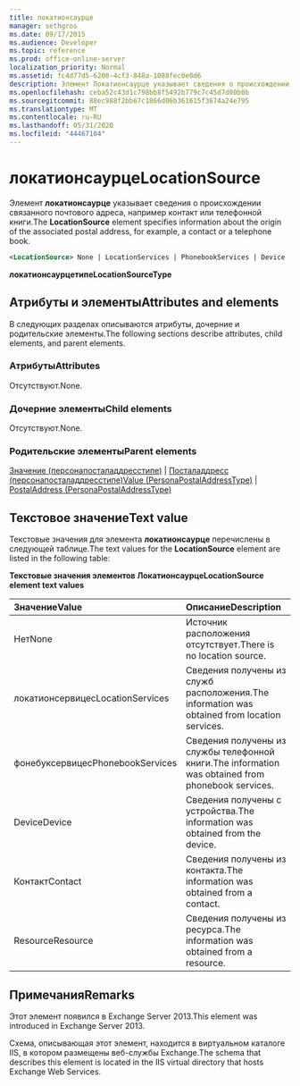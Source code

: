 ```yaml
---
title: локатионсаурце
manager: sethgros
ms.date: 09/17/2015
ms.audience: Developer
ms.topic: reference
ms.prod: office-online-server
localization_priority: Normal
ms.assetid: fc4d77d5-6200-4cf3-848a-1088fec0e0d6
description: Элемент Локатионсаурце указывает сведения о происхождении связанного почтового адреса, например контакт или телефонной книги.
ms.openlocfilehash: ceba52c43d1c798bb8f5492b779c7c45d7d00b0b
ms.sourcegitcommit: 88ec988f2bb67c1866d06b361615f3674a24e795
ms.translationtype: MT
ms.contentlocale: ru-RU
ms.lasthandoff: 05/31/2020
ms.locfileid: "44467104"
---
```

# <a name="locationsource"></a><span data-ttu-id="d8153-103">локатионсаурце</span><span class="sxs-lookup"><span data-stu-id="d8153-103">LocationSource</span></span>

<span data-ttu-id="d8153-104">Элемент **локатионсаурце** указывает сведения о происхождении связанного почтового адреса, например контакт или телефонной книги.</span><span class="sxs-lookup"><span data-stu-id="d8153-104">The **LocationSource** element specifies information about the origin of the associated postal address, for example, a contact or a telephone book.</span></span> 
  
```XML
<LocationSource> None | LocationServices | PhonebookServices | Device | Contact | Resource </LocationSource>
```

 <span data-ttu-id="d8153-105">**локатионсаурцетипе**</span><span class="sxs-lookup"><span data-stu-id="d8153-105">**LocationSourceType**</span></span>
## <a name="attributes-and-elements"></a><span data-ttu-id="d8153-106">Атрибуты и элементы</span><span class="sxs-lookup"><span data-stu-id="d8153-106">Attributes and elements</span></span>

<span data-ttu-id="d8153-107">В следующих разделах описываются атрибуты, дочерние и родительские элементы.</span><span class="sxs-lookup"><span data-stu-id="d8153-107">The following sections describe attributes, child elements, and parent elements.</span></span>
  
### <a name="attributes"></a><span data-ttu-id="d8153-108">Атрибуты</span><span class="sxs-lookup"><span data-stu-id="d8153-108">Attributes</span></span>

<span data-ttu-id="d8153-109">Отсутствуют.</span><span class="sxs-lookup"><span data-stu-id="d8153-109">None.</span></span>
  
### <a name="child-elements"></a><span data-ttu-id="d8153-110">Дочерние элементы</span><span class="sxs-lookup"><span data-stu-id="d8153-110">Child elements</span></span>

<span data-ttu-id="d8153-111">Отсутствуют.</span><span class="sxs-lookup"><span data-stu-id="d8153-111">None.</span></span>
  
### <a name="parent-elements"></a><span data-ttu-id="d8153-112">Родительские элементы</span><span class="sxs-lookup"><span data-stu-id="d8153-112">Parent elements</span></span>

<span data-ttu-id="d8153-113">[Значение (персонапосталаддресстипе)](value-personapostaladdresstype.md)  |  [Посталаддресс (персонапосталаддресстипе)](postaladdress-personapostaladdresstype.md)</span><span class="sxs-lookup"><span data-stu-id="d8153-113">[Value (PersonaPostalAddressType)](value-personapostaladdresstype.md) | [PostalAddress (PersonaPostalAddressType)](postaladdress-personapostaladdresstype.md)</span></span>
  
## <a name="text-value"></a><span data-ttu-id="d8153-114">Текстовое значение</span><span class="sxs-lookup"><span data-stu-id="d8153-114">Text value</span></span>

<span data-ttu-id="d8153-115">Текстовые значения для элемента **локатионсаурце** перечислены в следующей таблице.</span><span class="sxs-lookup"><span data-stu-id="d8153-115">The text values for the **LocationSource** element are listed in the following table:</span></span> 
  
<span data-ttu-id="d8153-116">**Текстовые значения элементов Локатионсаурце**</span><span class="sxs-lookup"><span data-stu-id="d8153-116">**LocationSource element text values**</span></span>

|<span data-ttu-id="d8153-117">**Значение**</span><span class="sxs-lookup"><span data-stu-id="d8153-117">**Value**</span></span>|<span data-ttu-id="d8153-118">**Описание**</span><span class="sxs-lookup"><span data-stu-id="d8153-118">**Description**</span></span>|
|:-----|:-----|
|<span data-ttu-id="d8153-119">Нет</span><span class="sxs-lookup"><span data-stu-id="d8153-119">None</span></span>  <br/> |<span data-ttu-id="d8153-120">Источник расположения отсутствует.</span><span class="sxs-lookup"><span data-stu-id="d8153-120">There is no location source.</span></span>  <br/> |
|<span data-ttu-id="d8153-121">локатионсервицес</span><span class="sxs-lookup"><span data-stu-id="d8153-121">LocationServices</span></span>  <br/> |<span data-ttu-id="d8153-122">Сведения получены из служб расположения.</span><span class="sxs-lookup"><span data-stu-id="d8153-122">The information was obtained from location services.</span></span>  <br/> |
|<span data-ttu-id="d8153-123">фонебуксервицес</span><span class="sxs-lookup"><span data-stu-id="d8153-123">PhonebookServices</span></span>  <br/> |<span data-ttu-id="d8153-124">Сведения получены из службы телефонной книги.</span><span class="sxs-lookup"><span data-stu-id="d8153-124">The information was obtained from phonebook services.</span></span>  <br/> |
|<span data-ttu-id="d8153-125">Device</span><span class="sxs-lookup"><span data-stu-id="d8153-125">Device</span></span>  <br/> |<span data-ttu-id="d8153-126">Сведения получены с устройства.</span><span class="sxs-lookup"><span data-stu-id="d8153-126">The information was obtained from the device.</span></span>  <br/> |
|<span data-ttu-id="d8153-127">Контакт</span><span class="sxs-lookup"><span data-stu-id="d8153-127">Contact</span></span>  <br/> |<span data-ttu-id="d8153-128">Сведения получены из контакта.</span><span class="sxs-lookup"><span data-stu-id="d8153-128">The information was obtained from a contact.</span></span>  <br/> |
|<span data-ttu-id="d8153-129">Resource</span><span class="sxs-lookup"><span data-stu-id="d8153-129">Resource</span></span>  <br/> |<span data-ttu-id="d8153-130">Сведения получены из ресурса.</span><span class="sxs-lookup"><span data-stu-id="d8153-130">The information was obtained from a resource.</span></span>  <br/> |
   
## <a name="remarks"></a><span data-ttu-id="d8153-131">Примечания</span><span class="sxs-lookup"><span data-stu-id="d8153-131">Remarks</span></span>

<span data-ttu-id="d8153-132">Этот элемент появился в Exchange Server 2013.</span><span class="sxs-lookup"><span data-stu-id="d8153-132">This element was introduced in Exchange Server 2013.</span></span>
  
<span data-ttu-id="d8153-133">Схема, описывающая этот элемент, находится в виртуальном каталоге IIS, в котором размещены веб-службы Exchange.</span><span class="sxs-lookup"><span data-stu-id="d8153-133">The schema that describes this element is located in the IIS virtual directory that hosts Exchange Web Services.</span></span>
  

